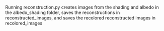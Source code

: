 Running reconstruction.py creates images from the shading and albedo in the albedo_shading folder, saves the reconstructions in reconstructed_images, and saves the recolored reconstructed images in recolored_images
